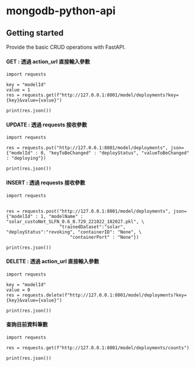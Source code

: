 # mongodb-python-api



## Getting started

Provide the basic CRUD operations with FastAPI.

#### GET : 透過 action_url 直接輸入參數

```python=0
import requests

key = "modelId"
value = 1
res = requests.get(f"http://127.0.0.1:8001/model/deployments?key={key}&value={value}")

print(res.json())
```

#### UPDATE : 透過 requests 接收參數

```python=0
import requests

res = requests.put("http://127.0.0.1:8001/model/deployments", json={"modelId" : 0, "keyToBeChanged" : "deployStatus", "valueToBeChanged" : "deploying"})

print(res.json())
```

#### INSERT : 透過 requests 接收參數

```python=0
import requests


res = requests.post("http://127.0.0.1:8001/model/deployments", json={"modelId" : 1, "modelName" : "solar_custoNet_SLFN_0.6_0.729_221022_182027.pkl", \
                    "trainedDataset":"solar", "deployStatus":"revoking", "containerID": "None", \
                        "containerPort" : "None"})

print(res.json())
```

#### DELETE : 透過 action_url 直接輸入參數

```python=0
import requests

key = "modelId"
value = 0
res = requests.delete(f"http://127.0.0.1:8001/model/deployments?key={key}&value={value}")

print(res.json())
```

#### 查詢目前資料筆數

```python=0
import requests

res = requests.get(f"http://127.0.0.1:8001/model/deployments/counts")

print(res.json())
```
